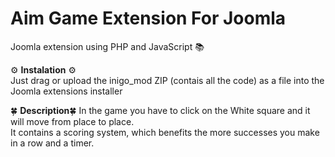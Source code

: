 # Aim Game Extension For Joomla
Joomla extension using PHP and JavaScript 📚

⚙️ **Instalation** ⚙️<br>
Just drag or upload the inigo_mod ZIP (contais all the code) as a file into the Joomla extensions installer

🍀 **Description**🍀
In the game you have to click on the White square and it will move from place to place.  
It contains a scoring system, which benefits the more successes you make in a row and a timer.
